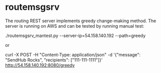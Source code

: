 # routemsgsrv

The routing REST server implements greedy change-making method.
The server is running on AWS and can be tested by running manual test:

./routemsgsrv_mantest.py --server-ip=54.158.140.192 --path=greedy

or 

curl -X POST -H "Content-Type: application/json" -d '{"message": "SendHub Rocks", "recipients": ["111-111-1111"]}' http://54.158.140.192:8080/greedy



